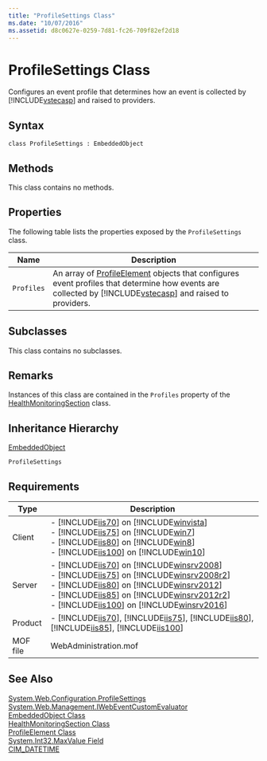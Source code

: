 ```yaml
---
title: "ProfileSettings Class"
ms.date: "10/07/2016"
ms.assetid: d8c0627e-0259-7d81-fc26-709f82ef2d18
---
```

# ProfileSettings Class

Configures an event profile that determines how an event is collected by [!INCLUDE[vstecasp](../wmi-provider/includes/vstecasp-md.md)] and raised to providers.  
  
## Syntax  
  
```vbs  
class ProfileSettings : EmbeddedObject  
```  
  
## Methods  

 This class contains no methods.  
  
## Properties  

 The following table lists the properties exposed by the `ProfileSettings` class.  
  
|Name|Description|  
|----------|-----------------|  
|`Profiles`|An array of [ProfileElement](../wmi-provider/profileelement-class.md) objects that configures event profiles that determine how events are collected by [!INCLUDE[vstecasp](../wmi-provider/includes/vstecasp-md.md)] and raised to providers.|  
  
## Subclasses  

 This class contains no subclasses.  
  
## Remarks  

 Instances of this class are contained in the `Profiles` property of the [HealthMonitoringSection](../wmi-provider/healthmonitoringsection-class.md) class.  
  
## Inheritance Hierarchy  

 [EmbeddedObject](../wmi-provider/embeddedobject-class.md)  
  
 `ProfileSettings`  
  
## Requirements  
  
|Type|Description|  
|----------|-----------------|  
|Client|-   [!INCLUDE[iis70](../wmi-provider/includes/iis70-md.md)] on [!INCLUDE[winvista](../wmi-provider/includes/winvista-md.md)]<br />-   [!INCLUDE[iis75](../wmi-provider/includes/iis75-md.md)] on [!INCLUDE[win7](../wmi-provider/includes/win7-md.md)]<br />-   [!INCLUDE[iis80](../wmi-provider/includes/iis80-md.md)] on [!INCLUDE[win8](../wmi-provider/includes/win8-md.md)]<br />-   [!INCLUDE[iis100](../wmi-provider/includes/iis100-md.md)] on [!INCLUDE[win10](../wmi-provider/includes/win10-md.md)]|  
|Server|-   [!INCLUDE[iis70](../wmi-provider/includes/iis70-md.md)] on [!INCLUDE[winsrv2008](../wmi-provider/includes/winsrv2008-md.md)]<br />-   [!INCLUDE[iis75](../wmi-provider/includes/iis75-md.md)] on [!INCLUDE[winsrv2008r2](../wmi-provider/includes/winsrv2008r2-md.md)]<br />-   [!INCLUDE[iis80](../wmi-provider/includes/iis80-md.md)] on [!INCLUDE[winsrv2012](../wmi-provider/includes/winsrv2012-md.md)]<br />-   [!INCLUDE[iis85](../wmi-provider/includes/iis85-md.md)] on [!INCLUDE[winsrv2012r2](../wmi-provider/includes/winsrv2012r2-md.md)]<br />-   [!INCLUDE[iis100](../wmi-provider/includes/iis100-md.md)] on [!INCLUDE[winsrv2016](../wmi-provider/includes/winsrv2016-md.md)]|  
|Product|-   [!INCLUDE[iis70](../wmi-provider/includes/iis70-md.md)], [!INCLUDE[iis75](../wmi-provider/includes/iis75-md.md)], [!INCLUDE[iis80](../wmi-provider/includes/iis80-md.md)], [!INCLUDE[iis85](../wmi-provider/includes/iis85-md.md)], [!INCLUDE[iis100](../wmi-provider/includes/iis100-md.md)]|  
|MOF file|WebAdministration.mof|  
  
## See Also  

 [System.Web.Configuration.ProfileSettings](/dotnet/api/system.web.configuration.profilesettings)
 [System.Web.Management.IWebEventCustomEvaluator](/dotnet/api/system.web.management.iwebeventcustomevaluator)   
 [EmbeddedObject Class](../wmi-provider/embeddedobject-class.md)   
 [HealthMonitoringSection Class](../wmi-provider/healthmonitoringsection-class.md)   
 [ProfileElement Class](../wmi-provider/profileelement-class.md)   
 [System.Int32.MaxValue Field](https://go.microsoft.com/fwlink/?LinkId=69329)   
 [CIM_DATETIME](https://go.microsoft.com/fwlink/?LinkId=57551)
